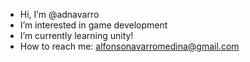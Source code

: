 - Hi, I’m @adnavarro
- I’m interested in game development
- I’m currently learning unity!
- How to reach me: alfonsonavarromedina@gmail.com
